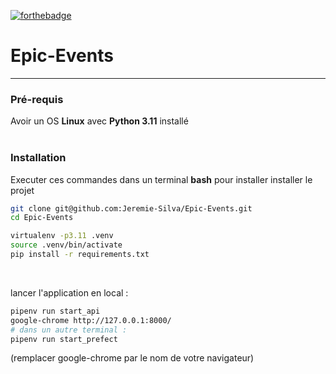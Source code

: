[![forthebadge](https://forthebadge.com/images/badges/made-with-python.svg)](https://forthebadge.com)
# Epic-Events
---
### Pré-requis
Avoir un OS **Linux** avec **Python 3.11** installé  
<br/>

### Installation
Executer ces commandes dans un terminal **bash**
pour installer installer le projet
```bash
git clone git@github.com:Jeremie-Silva/Epic-Events.git
cd Epic-Events
```
```bash
virtualenv -p3.11 .venv
source .venv/bin/activate
pip install -r requirements.txt
```
<br/>

lancer l'application en local :
```bash
pipenv run start_api
google-chrome http://127.0.0.1:8000/
# dans un autre terminal :
pipenv run start_prefect
```
(remplacer google-chrome par le nom de votre navigateur)


<br/>


